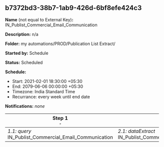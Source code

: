 ## b7372bd3-38b7-1ab9-426d-6bf8efe424c3

**Name** (not equal to External Key)**:** IN_Publist_Commercial_Email_Communication

**Description:** n/a

**Folder:** my automations/PROD/Publication List Extract/

**Started by:** Schedule

**Status:** Scheduled

**Schedule:**

* Start: 2021-02-01 18:30:00 +05:30
* End: 2079-06-06 00:00:00 +05:30
* Timezone: India Standard Time
* Recurrance: every week until end date

**Notifications:** _none_


| Step 1<br>_<small>-</small>_ | Step 2<br>_<small>-</small>_ | Step 3<br>_<small>-</small>_ |
| --- | --- | --- |
| _1.1: query_<br>IN_Publist_Commercial_Email_Communication | _2.1: dataExtract_<br>IN_Publist_Commercial_Email_Communication_extract | _3.1: fileTransfer_<br>IN_Publist_Commercial_Email_Communication_transfer |
